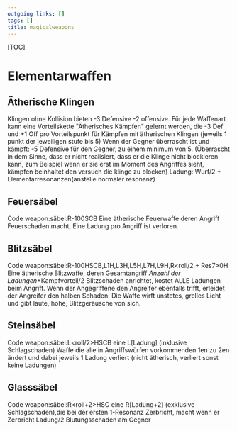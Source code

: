 ```yaml
---
outgoing links: []
tags: []
title: magicalweapons
---
```

[TOC]  

# Elementarwaffen  
## Ätherische Klingen  
Klingen ohne Kollision bieten -3 Defensive -2 offensive.
Für jede Waffenart kann eine Vorteilskette "Ätherisches Kämpfen" gelernt werden, die 
 -3 Def und +1 Off pro Vorteilspunkt für Kämpfen mit ätherischen Klingen (jeweils 1 punkt der jeweiligen stufe bis 5)
Wenn der Gegner überrascht ist und kämpft: -5 Defensive für den Gegner, zu einem minimum von 5. (Überrascht in dem Sinne, dass er nicht realisiert, dass er die Klinge nicht blockieren kann, zum Beispiel wenn er sie erst im Moment des Angriffes sieht, kämpfen beinhaltet den versuch die klinge zu blocken)
Ladung: Wurf/2 + Elementarresonanzen(anstelle normaler resonanz)

## Feuersäbel
Code weapon:säbel:R-100SCB
Eine ätherische Feuerwaffe deren Angriff Feuerschaden macht, Eine Ladung pro Angriff ist verloren.
## Blitzsäbel
Code weapon:säbel:R-100HSCB,L1H,L3H,L5H,L7H,L9H,R<roll/2 + Res7>0H 
Eine ätherische Blitzwaffe, deren Gesamtangriff  *Anzahl der Ladungen*+Kampfvorteil/2 Blitzschaden anrichtet, kostet ALLE Ladungen beim Angriff.
Wenn der Angegriffene den Angreifer ebenfalls trifft, erleidet der Angreifer den halben Schaden.
Die Waffe wirft unstetes, grelles Licht und gibt laute, hohe, Blitzgeräusche von sich.
## Steinsäbel
Code weapon:säbel:L<roll/2>HSCB
eine L[Ladung] (inklusive Schlagschaden) Waffe die alle in Angriffswürfen vorkommenden 1en zu 2en ändert und dabei jeweils 1 Ladung verliert (nicht ätherisch, verliert sonst keine Ladungen)
## Glasssäbel
Code weapon:säbel:R<roll+2>HSC
eine R[Ladung+2] (exklusive Schlagschaden),die bei der ersten 1-Resonanz Zerbricht, macht wenn er Zerbricht Ladung/2 Blutungsschaden am Gegner 
